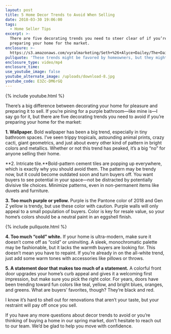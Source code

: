 ```yaml
---
layout: post
title: 5 Home Decor Trends to Avoid When Selling
date: 2018-03-30 19:06:00
tags:
  - Home Seller Tips
excerpt: >-
  There are five decorating trends you need to steer clear of if you’re
  preparing your home for the market.
enclosure: >-
  https://s3.amazonaws.com/vyralmarketing/Seth+%26+Alyce+Dailey/The+Dailey+Group-+5+Home+Decor+Trends+to+Avoid+When+Selling.mp4
pullquote: 'These trends might be favored by homeowners, but they might turn buyers off.'
enclosure_type: video/mp4
enclosure_time:
use_youtube_image: false
youtube_alternate_image: /uploads/download-8.jpg
youtube_code: E3Zc-DM6rGQ
---
```


{% include youtube.html %}

There’s a big difference between decorating your home for pleasure and preparing it to sell. If you’re pining for a purple bathroom—like mine is—I say go for it, but there are five decorating trends you need to avoid if you’re preparing your home for the market:

**1. Wallpaper.** Bold wallpaper has been a big trend, especially in tiny bathroom spaces. I’ve seen trippy tropicals, astounding animal prints, crazy cacti, giant geometrics, and just about every other kind of pattern in bright colors and metallics. Whether or not this trend has peaked, it’s a big “no” for anyone selling their home.

**2. Intricate tile.**Bold-pattern cement tiles are popping up everywhere, which is exactly why you should avoid them. The pattern may be trendy now, but it could become outdated soon and turn buyers off. You want buyers to see potential in your space—not be distracted by potentially divisive tile choices. Minimize patterns, even in non-permanent items like duvets and furniture.

**3. Too much purple or yellow.** Purple is the Pantone color of 2018 and Gen Z yellow is trendy, but use these color with caution. Purple walls will only appeal to a small population of buyers. Color is key for resale value, so your home’s colors should be a neutral paint in an eggshell finish.

{% include pullquote.html %}

**4. Too much “cold” white.** If your home is ultra-modern, make sure it doesn’t come off as “cold” or uninviting. A sleek, monochromatic palette may be fashionable, but it lacks the warmth buyers are looking for. This doesn’t mean you have to repaint. If you’re already in on the all-white trend, just add some warm tones with accessories like pillows or throws.

**5. A statement door that makes too much of a statement.** A colorful front door upgrades your home’s curb appeal and gives it a welcoming first impression, but make sure you pick the right color. For years, doors have been trending toward fun colors like teal, yellow, and bright blues, oranges, and greens. What are buyers’ favorites, though? They’re black and red.

I know it’s hard to shell out for renovations that aren’t your taste, but your restraint will pay off once you sell.

If you have any more questions about decor trends to avoid or you’re thinking of buying a home in our spring market, don’t hesitate to reach out to our team. We’d be glad to help you move with confidence.